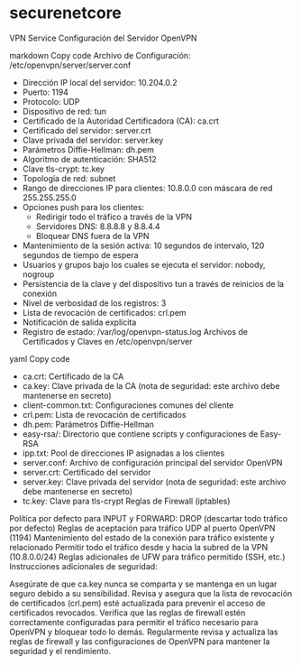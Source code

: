 # securenetcore
VPN Service
Configuración del Servidor OpenVPN

markdown
Copy code
Archivo de Configuración: /etc/openvpn/server/server.conf
- Dirección IP local del servidor: 10.204.0.2
- Puerto: 1194
- Protocolo: UDP
- Dispositivo de red: tun
- Certificado de la Autoridad Certificadora (CA): ca.crt
- Certificado del servidor: server.crt
- Clave privada del servidor: server.key
- Parámetros Diffie-Hellman: dh.pem
- Algoritmo de autenticación: SHA512
- Clave tls-crypt: tc.key
- Topología de red: subnet
- Rango de direcciones IP para clientes: 10.8.0.0 con máscara de red 255.255.255.0
- Opciones push para los clientes:
  - Redirigir todo el tráfico a través de la VPN
  - Servidores DNS: 8.8.8.8 y 8.8.4.4
  - Bloquear DNS fuera de la VPN
- Mantenimiento de la sesión activa: 10 segundos de intervalo, 120 segundos de tiempo de espera
- Usuarios y grupos bajo los cuales se ejecuta el servidor: nobody, nogroup
- Persistencia de la clave y del dispositivo tun a través de reinicios de la conexión
- Nivel de verbosidad de los registros: 3
- Lista de revocación de certificados: crl.pem
- Notificación de salida explícita
- Registro de estado: /var/log/openvpn-status.log
Archivos de Certificados y Claves en /etc/openvpn/server

yaml
Copy code
- ca.crt: Certificado de la CA
- ca.key: Clave privada de la CA (nota de seguridad: este archivo debe mantenerse en secreto)
- client-common.txt: Configuraciones comunes del cliente
- crl.pem: Lista de revocación de certificados
- dh.pem: Parámetros Diffie-Hellman
- easy-rsa/: Directorio que contiene scripts y configuraciones de Easy-RSA
- ipp.txt: Pool de direcciones IP asignadas a los clientes
- server.conf: Archivo de configuración principal del servidor OpenVPN
- server.crt: Certificado del servidor
- server.key: Clave privada del servidor (nota de seguridad: este archivo debe mantenerse en secreto)
- tc.key: Clave para tls-crypt
Reglas de Firewall (iptables)

Política por defecto para INPUT y FORWARD: DROP (descartar todo tráfico por defecto)
Reglas de aceptación para tráfico UDP al puerto OpenVPN (1194)
Mantenimiento del estado de la conexión para tráfico existente y relacionado
Permitir todo el tráfico desde y hacia la subred de la VPN (10.8.0.0/24)
Reglas adicionales de UFW para tráfico permitido (SSH, etc.)
Instrucciones adicionales de seguridad:

Asegúrate de que ca.key nunca se comparta y se mantenga en un lugar seguro debido a su sensibilidad.
Revisa y asegura que la lista de revocación de certificados (crl.pem) esté actualizada para prevenir el acceso de certificados revocados.
Verifica que las reglas de firewall estén correctamente configuradas para permitir el tráfico necesario para OpenVPN y bloquear todo lo demás.
Regularmente revisa y actualiza las reglas de firewall y las configuraciones de OpenVPN para mantener la seguridad y el rendimiento.
